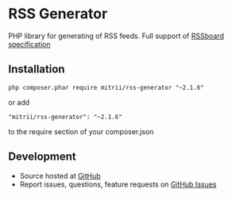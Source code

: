 # RSS Generator

PHP library for generating of RSS feeds. Full support of [RSSboard specification](http://www.rssboard.org/rss-specification)

## Installation

```
php composer.phar require mitrii/rss-generator "~2.1.6"
```

or add

```
"mitrii/rss-generator": "~2.1.6"
```

to the require section of your composer.json

## Development

- Source hosted at [GitHub](https://github.com/mitrii/RSS-Generator)
- Report issues, questions, feature requests on [GitHub Issues](https://github.com/mitrii/RSS-Generator/issues)
